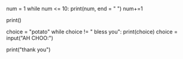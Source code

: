 num = 1
while num <= 10:
    print(num, end = " ")
    num+=1
    
print()

choice = "potato"
while choice != " bless you":
    print(choice)
    choice = input("AH CHOO:")
    
print("thank you")
